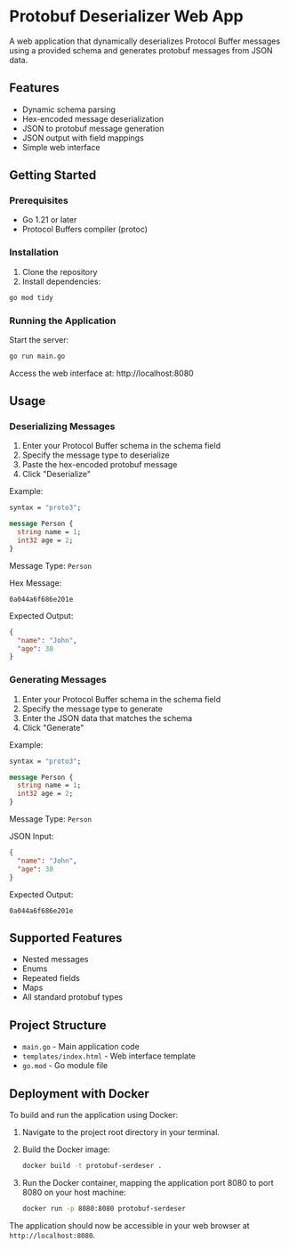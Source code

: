 # Protobuf Deserializer Web App

A web application that dynamically deserializes Protocol Buffer messages using a provided schema and generates protobuf messages from JSON data.

## Features

- Dynamic schema parsing
- Hex-encoded message deserialization
- JSON to protobuf message generation
- JSON output with field mappings
- Simple web interface

## Getting Started

### Prerequisites

- Go 1.21 or later
- Protocol Buffers compiler (protoc)

### Installation

1. Clone the repository
2. Install dependencies:
```sh
go mod tidy
```

### Running the Application

Start the server:
```sh
go run main.go
```

Access the web interface at: http://localhost:8080

## Usage

### Deserializing Messages

1. Enter your Protocol Buffer schema in the schema field
2. Specify the message type to deserialize
3. Paste the hex-encoded protobuf message
4. Click "Deserialize"

Example:
```proto
syntax = "proto3";

message Person {
  string name = 1;
  int32 age = 2;
}
```

Message Type: `Person`

Hex Message:
```
0a044a6f686e201e
```

Expected Output:
```json
{
  "name": "John",
  "age": 30
}
```

### Generating Messages

1. Enter your Protocol Buffer schema in the schema field
2. Specify the message type to generate
3. Enter the JSON data that matches the schema
4. Click "Generate"

Example:
```proto
syntax = "proto3";

message Person {
  string name = 1;
  int32 age = 2;
}
```

Message Type: `Person`

JSON Input:
```json
{
  "name": "John",
  "age": 30
}
```

Expected Output:
```
0a044a6f686e201e
```

## Supported Features

- Nested messages
- Enums
- Repeated fields
- Maps
- All standard protobuf types

## Project Structure

- `main.go` - Main application code
- `templates/index.html` - Web interface template
- `go.mod` - Go module file

## Deployment with Docker

To build and run the application using Docker:

1.  Navigate to the project root directory in your terminal.
2.  Build the Docker image:

    ```bash
    docker build -t protobuf-serdeser .
    ```

3.  Run the Docker container, mapping the application port 8080 to port 8080 on your host machine:

    ```bash
    docker run -p 8080:8080 protobuf-serdeser
    ```

The application should now be accessible in your web browser at `http://localhost:8080`.